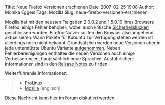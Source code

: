 Title: Neue Firefox Versionen erschienen
Date: 2007-02-25 19:08
Author: Monika Eggers
Tags: Mozilla
Slug: neue-firefox-versionen-erschienen

Mozilla hat mit den neusten Freigaben 2.0.0.2 und 1.5.0.10 ihres
Browsers Firefox  einige Fehler behoben, wobei auch kritische
[Sicherheitslücken](http://www.mozilla.org/projects/security/known-vulnerabilities.html)
geschlossen wurden. Firefox-Nutzer sollten den Browser also umgehend
aktualisieren. Wann Pakete für Kubuntu zur Verfügung stehen werden ist
allerdings noch nicht bekannt. Grundsätzlich werden neue Versionen aber
in jede unterstützte Ubuntu Variante
[aufgenommen](https://help.ubuntu.com/community/FirefoxFAQ). Neben
Fehlerbereinigungen enthalten die neuen Versionen auch einige
Verbesserungen, hauptsächlich neue Sprachen. Ausführlichere
Informationen sind in den [Release
Notes](http://www.mozilla.com/en-US/firefox/2.0.0.2/releasenotes/) zu
finden.


Weiterführende Informationen:


> -   [ProLinux](http://www.pro-linux.de/news/2007/10880.html)
> -   [Mozilla](http://www.mozilla.com) (englisch)
>
> 
> 


Diese Nachricht kann
[hier](http://forum.kubuntu-de.org/index.php?topic=7789.0) im Forum
diskutiert werden.


<!--break--><!--break-->
